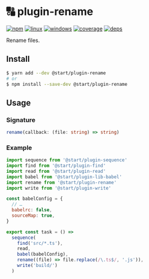 # 🔠 plugin-rename

[![npm](https://img.shields.io/npm/v/@start/plugin-rename.svg?style=flat-square)](https://www.npmjs.com/package/@start/plugin-rename) [![linux](https://img.shields.io/travis/deepsweet/start/master.svg?label=linux&style=flat-square)](https://travis-ci.org/deepsweet/start) [![windows](https://img.shields.io/appveyor/ci/deepsweet/start/master.svg?label=windows&style=flat-square)](https://ci.appveyor.com/project/deepsweet/start) [![coverage](https://img.shields.io/codecov/c/github/deepsweet/start/master.svg?style=flat-square)](https://codecov.io/github/deepsweet/start) [![deps](https://david-dm.org/deepsweet/start.svg?path=packages/plugin-rename&style=flat-square)](https://david-dm.org/deepsweet/start?path=packages/plugin-rename)

Rename files.

## Install

```sh
$ yarn add --dev @start/plugin-rename
# or
$ npm install --save-dev @start/plugin-rename
```

## Usage

### Signature

```ts
rename(callback: (file: string) => string)
```

### Example

```js
import sequence from '@start/plugin-sequence'
import find from '@start/plugin-find'
import read from '@start/plugin-read'
import babel from '@start/plugin-lib-babel'
import rename from '@start/plugin-rename'
import write from '@start/plugin-write'

const babelConfig = {
  // …
  babelrc: false,
  sourceMap: true,
}

export const task = () =>
  sequence(
    find('src/*.ts'),
    read,
    babel(babelConfig),
    rename((file) => file.replace(/\.ts$/, '.js')),
    write('build/')
  )
```

